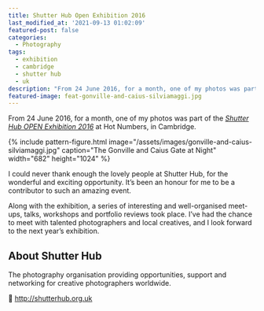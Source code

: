 ```yaml
---
title: Shutter Hub Open Exhibition 2016
last_modified_at: '2021-09-13 01:02:09'
featured-post: false
categories:
  - Photography
tags:
  - exhibition
  - cambridge
  - shutter hub
  - uk
description: "From 24 June 2016, for a month, one of my photos was part of the 'Shutter Hub OPEN Exhibition 2016' at Hot Numbers Coffee, Cambridge."
featured-image: feat-gonville-and-caius-silviamaggi.jpg
---
```

<p class="lead">From 24 June 2016, for a month, one of my photos was part of the <a href="http://shutterhub.org.uk/blog/its-a-wrap-a-round-up-of-the-shutter-hub-open-2016" target="_blank" rel="noopener"><em>Shutter Hub OPEN Exhibition 2016</em></a> at <a hreg="http://hotnumberscoffee.co.uk/" target="_blank" rel="noopener">Hot Numbers</a>, in Cambridge.</p>

<!--more-->

{% include pattern-figure.html image="/assets/images/gonville-and-caius-silviamaggi.jpg" caption="The Gonville and Caius Gate at Night" width="682" height="1024" %}

I could never thank enough the lovely people at Shutter Hub, for the wonderful and exciting opportunity. It’s been an honour for me to be a contributor to such an amazing event.

Along with the exhibition, a series of interesting and well-organised meet-ups, talks, workshops and portfolio reviews took place. I’ve had the chance to meet with talented photographers and local creatives, and I look forward to the next year’s exhibition.

## About Shutter Hub

The photography organisation providing opportunities, support and networking for creative photographers worldwide.

<p class="detached">🔗 <a href="http://shutterhub.org.uk" target="_blank" rel="noopener">http://shutterhub.org.uk</a></p>
